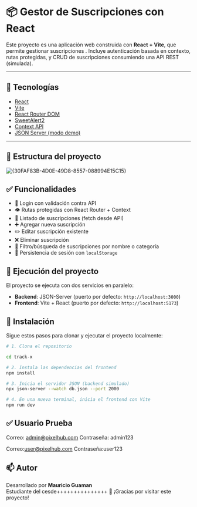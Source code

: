 # 📦 Gestor de Suscripciones con React

Este proyecto es una aplicación web construida con **React + Vite**, que permite gestionar suscripciones . Incluye autenticación basada en contexto, rutas protegidas, y CRUD de suscripciones consumiendo una API REST (simulada).

---

## 🚀 Tecnologías

- [React](https://reactjs.org/)
- [Vite](https://vitejs.dev/)
- [React Router DOM](https://reactrouter.com/)
- [SweetAlert2](https://sweetalert2.github.io/)
- [Context API](https://reactjs.org/docs/context.html)
- [JSON Server (modo demo)](https://github.com/typicode/json-server)

---

## 📁 Estructura del proyecto

![{30FAF83B-4D0E-49D8-8557-088994E15C15}](https://github.com/user-attachments/assets/42577b4b-fdf6-459d-81a4-ae3f16b6e102)



## ✅ Funcionalidades

- 🔐 Login con validación contra API
- 👁️ Rutas protegidas con React Router + Context
- 📄 Listado de suscripciones (fetch desde API)
- ➕ Agregar nueva suscripción
- ✏️ Editar suscripción existente
- ❌ Eliminar suscripción
- 🔎 Filtro/búsqueda de suscripciones por nombre o categoría
- 💾 Persistencia de sesión con `localStorage`


## 🚀 Ejecución del proyecto

El proyecto se ejecuta con dos servicios en paralelo:

- **Backend**: JSON-Server (puerto por defecto: `http://localhost:3000`)
- **Frontend**: Vite + React (puerto por defecto: `http://localhost:5173`)

## 💾 Instalación

Sigue estos pasos para clonar y ejecutar el proyecto localmente:

```bash
# 1. Clona el repositorio

cd track-x

# 2. Instala las dependencias del frontend
npm install

# 3. Inicia el servidor JSON (backend simulado)
npx json-server --watch db.json --port 2000

# 4. En una nueva terminal, inicia el frontend con Vite
npm run dev
```

## ✅ Usuario Prueba 

Correo: admin@pixelhub.com
Contraseña: admin123

Correo:user@pixelhub.com
Contraseña:user123

## 📫 Autor

Desarrollado por **Mauricio Guaman**  
Estudiante del cesde+++++++++++++++
🚀 ¡Gracias por visitar este proyecto!
